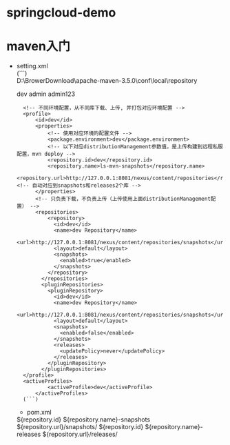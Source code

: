 # springcloud-demo

# maven入门  

* setting.xml    
(```)  
  	<localRepository>D:\BrowerDownload\apache-maven-3.5.0\conf\local\repository</localRepository>  

  	<!-- Nexus 构件部署用户信息 -->
	<server>
      <id>dev</id>
      <username>admin</username>
      <password>admin123</password>
    </server>  
    
    	<!-- 不同环境配置，从不同库下载、上传, 并打包对应环境配置 -->
		<profile>
			<id>dev</id>
			<properties>
				<!-- 使用对应环境的配置文件 -->
				<package.environment>dev</package.environment>
				<!-- 以下对应distributionManagement参数值，是上传构建到远程私服配置，mvn deploy -->  
				<repository.id>dev</repository.id>
				<repository.name>ls-mvn-snapshots</repository.name>
				<repository.url>http://127.0.0.1:8081/nexus/content/repositories</repository.url><!-- 自动对应到snapshots和releases2个库 -->
			</properties>
			<!-- 只负责下载，不负责上传（上传使用上面distributionManagement配置） -->
			<repositories>
				<repository>
				  <id>dev</id>
				  <name>dev Repository</name>
				  <url>http://127.0.0.1:8081/nexus/content/repositories/snapshots</url>
				  <layout>default</layout>
				  <snapshots>
					<enabled>true</enabled>
				  </snapshots>
				</repository>
			  </repositories>
			  <pluginRepositories>
				<pluginRepository>
				  <id>dev</id>
				  <name>dev Repository</name>
				  <url>http://127.0.0.1:8081/nexus/content/repositories/snapshots</url>
				  <layout>default</layout>
				  <snapshots>
					<enabled>false</enabled>
				  </snapshots>
				  <releases>
					<updatePolicy>never</updatePolicy>
				  </releases>
				</pluginRepository>
			  </pluginRepositories>
		</profile>
   		<activeProfiles>
        		<activeProfile>dev</activeProfile>
    		</activeProfiles>  
		(```)  
    
    * pom.xml  
    	<!-- 上传构建到远程私服配置，mvn deploy -->
	<distributionManagement>
		<snapshotRepository>
			<id>${repository.id}</id>
			<name>${repository.name}-snapshots</name>
			<url>${repository.url}/snapshots/</url>
		</snapshotRepository>  
	    <repository>  
	        <id>${repository.id}</id>  
	        <name>${repository.name}-releases</name>  
	        <url>${repository.url}/releases/</url>  
	    </repository> 
	</distributionManagement>
	
    
    

